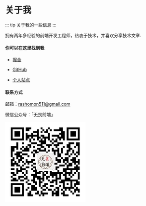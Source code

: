 # 关于我

::: tip
关于我的一些信息
:::


拥有两年多经验的前端开发工程师，热衷于技术，并喜欢分享技术文章.

#### 你可以在这里找到我

- [掘金](https://juejin.im/user/5a16e7076fb9a0452577cad4)

- [GitHub](https://github.com/Rashomon511)

- [个人站点](codehao.com)

#### 联系方式

邮箱：rashomon511@gmail.com

微信公众号：「无畏前端」

![微信公众号](../images/weixin.jpg)